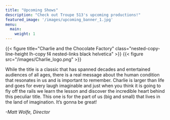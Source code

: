 ```yaml
---
title: "Upcoming Shows"
description: "Check out Troupe 513's upcoming productions!"
featured_image: '/images/upcoming_banner_1.jpg'
menu:
  main:
    weight: 1
---
```

{{< figure title="Charlie and the Chocolate Factory" class="nested-copy-line-height lh-copy f4 nested-links black helvetica" >}}
{{< figure src="/images/Charlie_logo.png" >}}

While the title is a classic that has spanned decades and entertained audiences of all ages, there is a real message about the human condition that resonates in us and is important to remember. Charlie is larger than life and goes for every laugh imaginable and just when you think it is going to fly off the rails we learn the lesson and discover the incredible heart behind this peculiar title. This one is for the part of us (big and small) that lives in the land of imagination. It’s gonna be great!

_-Matt Wolfe, Director_